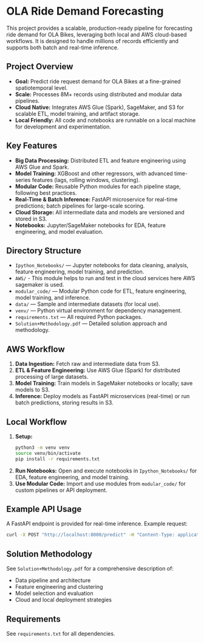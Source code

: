 # OLA Ride Demand Forecasting

This project provides a scalable, production-ready pipeline for forecasting ride demand for OLA Bikes, leveraging both local and AWS cloud-based workflows. It is designed to handle millions of records efficiently and supports both batch and real-time inference.

## Project Overview
- **Goal:** Predict ride request demand for OLA Bikes at a fine-grained spatiotemporal level.
- **Scale:** Processes 8M+ records using distributed and modular data pipelines.
- **Cloud Native:** Integrates AWS Glue (Spark), SageMaker, and S3 for scalable ETL, model training, and artifact storage.
- **Local Friendly:** All code and notebooks are runnable on a local machine for development and experimentation.

## Key Features
- **Big Data Processing:** Distributed ETL and feature engineering using AWS Glue and Spark.
- **Model Training:** XGBoost and other regressors, with advanced time-series features (lags, rolling windows, clustering).
- **Modular Code:** Reusable Python modules for each pipeline stage, following best practices.
- **Real-Time & Batch Inference:** FastAPI microservice for real-time predictions; batch pipelines for large-scale scoring.
- **Cloud Storage:** All intermediate data and models are versioned and stored in S3.
- **Notebooks:** Jupyter/SageMaker notebooks for EDA, feature engineering, and model evaluation.

## Directory Structure
- `Ipython_Notebooks/` — Jupyter notebooks for data cleaning, analysis, feature engineering, model training, and prediction.
- `AWS/` - This module helps to run and test in the cloud services here AWS sagemaker is used.
- `modular_code/` — Modular Python code for ETL, feature engineering, model training, and inference.
- `data/` — Sample and intermediate datasets (for local use).
- `venv/` — Python virtual environment for dependency management.
- `requirements.txt` — All required Python packages.
- `Solution+Methodology.pdf` — Detailed solution approach and methodology.

## AWS Workflow
1. **Data Ingestion:** Fetch raw and intermediate data from S3.
2. **ETL & Feature Engineering:** Use AWS Glue (Spark) for distributed processing of large datasets.
3. **Model Training:** Train models in SageMaker notebooks or locally; save models to S3.
4. **Inference:** Deploy models as FastAPI microservices (real-time) or run batch predictions, storing results in S3.

## Local Workflow
1. **Setup:**
   ```bash
   python3 -m venv venv
   source venv/bin/activate
   pip install -r requirements.txt
   ```
2. **Run Notebooks:**
   Open and execute notebooks in `Ipython_Notebooks/` for EDA, feature engineering, and model training.
3. **Use Modular Code:**
   Import and use modules from `modular_code/` for custom pipelines or API deployment.

## Example API Usage
A FastAPI endpoint is provided for real-time inference. Example request:
```bash
curl -X POST "http://localhost:8000/predict" -H "Content-Type: application/json" -d '{"pickup_cluster": 1, "mins": 0, "hour": 12, "month": 5, "quarter": 2, "dayofweek": 3}'
```

## Solution Methodology
See `Solution+Methodology.pdf` for a comprehensive description of:
- Data pipeline and architecture
- Feature engineering and clustering
- Model selection and evaluation
- Cloud and local deployment strategies

## Requirements
See `requirements.txt` for all dependencies.
